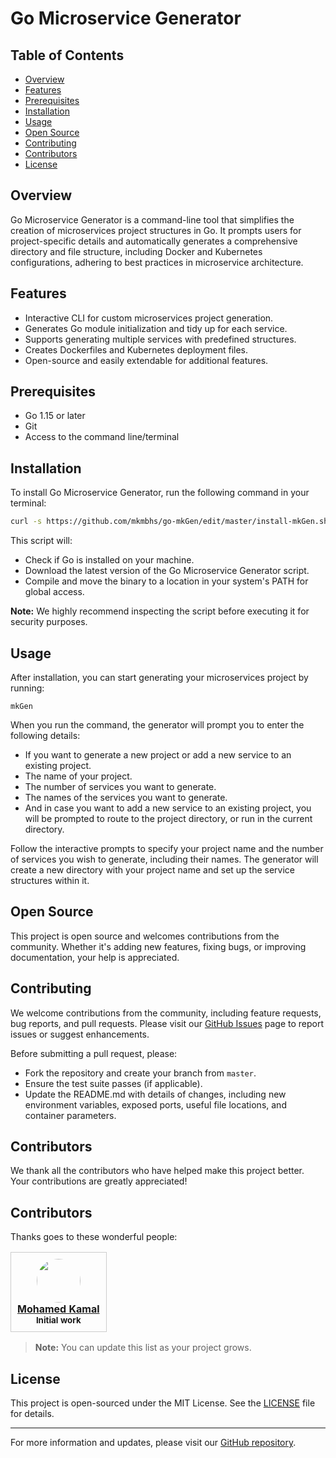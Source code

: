 # Go Microservice Generator

## Table of Contents
- [Overview](#overview)
- [Features](#features)
- [Prerequisites](#prerequisites)
- [Installation](#installation)
- [Usage](#usage)
- [Open Source](#open-source)
- [Contributing](#contributing)
- [Contributors](#contributors)
- [License](#license)


## Overview
Go Microservice Generator is a command-line tool that simplifies the creation of microservices project structures in Go. It prompts users for project-specific details and automatically generates a comprehensive directory and file structure, including Docker and Kubernetes configurations, adhering to best practices in microservice architecture.

## Features
- Interactive CLI for custom microservices project generation.
- Generates Go module initialization and tidy up for each service.
- Supports generating multiple services with predefined structures.
- Creates Dockerfiles and Kubernetes deployment files.
- Open-source and easily extendable for additional features.

## Prerequisites
- Go 1.15 or later
- Git
- Access to the command line/terminal

## Installation

To install Go Microservice Generator, run the following command in your terminal:

```bash
curl -s https://github.com/mkmbhs/go-mkGen/edit/master/install-mkGen.sh | bash
```

This script will:
- Check if Go is installed on your machine.
- Download the latest version of the Go Microservice Generator script.
- Compile and move the binary to a location in your system's PATH for global access.

**Note:** We highly recommend inspecting the script before executing it for security purposes.

## Usage

After installation, you can start generating your microservices project by running:

```
mkGen
```

When you run the command, the generator will prompt you to enter the following details:
- If you want to generate a new project or add a new service to an existing project.
- The name of your project.
- The number of services you want to generate.
- The names of the services you want to generate.
- And in case you want to add a new service to an existing project, you will be prompted to route to the project directory, or run in the current directory.

Follow the interactive prompts to specify your project name and the number of services you wish to generate, including their names. The generator will create a new directory with your project name and set up the service structures within it.

## Open Source

This project is open source and welcomes contributions from the community. Whether it's adding new features, fixing bugs, or improving documentation, your help is appreciated.

## Contributing

We welcome contributions from the community, including feature requests, bug reports, and pull requests. Please visit our [GitHub Issues](https://github.com/mkmbhs/mkgen/issues) page to report issues or suggest enhancements.

Before submitting a pull request, please:
- Fork the repository and create your branch from `master`.
- Ensure the test suite passes (if applicable).
- Update the README.md with details of changes, including new environment variables, exposed ports, useful file locations, and container parameters.

## Contributors

We thank all the contributors who have helped make this project better. Your contributions are greatly appreciated!

## Contributors

Thanks goes to these wonderful people:

<table>
    <tr>
        <td align="center" style="padding:10px; border:1px solid #ccc;">
            <a href="https://github.com/mkmbhs">
                <img src="https://github.com/mkmbhs.png?size=70" width="70" height="70" style="border-radius:50%;">
                <br>
                <b>Mohamed Kamal</b>
            </a>
            <br>
            <sub><b>Initial work</b></sub>
        </td>
    </tr>
</table>

> **Note:** You can update this list as your project grows.

## License

This project is open-sourced under the MIT License. See the [LICENSE](LICENSE) file for details.

---

For more information and updates, please visit our [GitHub repository](https://github.com/mkmbhs/go-mkgen).
